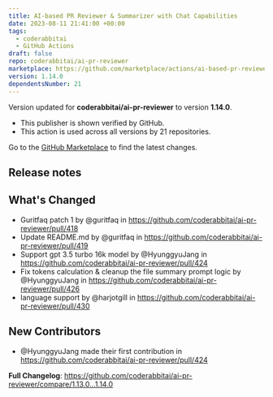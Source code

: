 ```yaml
---
title: AI-based PR Reviewer & Summarizer with Chat Capabilities
date: 2023-08-11 21:41:00 +00:00
tags:
  - coderabbitai
  - GitHub Actions
draft: false
repo: coderabbitai/ai-pr-reviewer
marketplace: https://github.com/marketplace/actions/ai-based-pr-reviewer-summarizer-with-chat-capabilities
version: 1.14.0
dependentsNumber: 21
---
```



Version updated for **coderabbitai/ai-pr-reviewer** to version **1.14.0**.
- This publisher is shown verified by GitHub.
- This action is used across all versions by 21 repositories.

Go to the [GitHub Marketplace](https://github.com/marketplace/actions/ai-based-pr-reviewer-summarizer-with-chat-capabilities) to find the latest changes.

## Release notes

## What's Changed
* Guritfaq patch 1 by @guritfaq in https://github.com/coderabbitai/ai-pr-reviewer/pull/418
* Update README.md by @guritfaq in https://github.com/coderabbitai/ai-pr-reviewer/pull/419
* Support gpt 3.5 turbo 16k model by @HyunggyuJang in https://github.com/coderabbitai/ai-pr-reviewer/pull/424
* Fix tokens calculation & cleanup the file summary prompt logic by @HyunggyuJang in https://github.com/coderabbitai/ai-pr-reviewer/pull/426
* language support by @harjotgill in https://github.com/coderabbitai/ai-pr-reviewer/pull/430

## New Contributors
* @HyunggyuJang made their first contribution in https://github.com/coderabbitai/ai-pr-reviewer/pull/424

**Full Changelog**: https://github.com/coderabbitai/ai-pr-reviewer/compare/1.13.0...1.14.0
